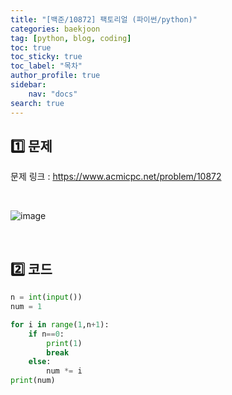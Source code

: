 ```yaml
---
title: "[백준/10872] 팩토리얼 (파이썬/python)"
categories: baekjoon
tag: [python, blog, coding]
toc: true
toc_sticky: true
toc_label: "목차"
author_profile: true
sidebar:
    nav: "docs"
search: true
---
```


## 1️⃣ 문제

문제 링크 : <a href="https://www.acmicpc.net/problem/10872" target="_blank">https://www.acmicpc.net/problem/10872</a>

<br/>

![image](https://user-images.githubusercontent.com/52556486/180925878-110f8e82-8a1e-4406-979f-6c6fe1a9cf04.png)

<br/>

## 2️⃣ 코드

```python
n = int(input())
num = 1

for i in range(1,n+1):
    if n==0:
        print(1)
        break
    else:
        num *= i
print(num)
```